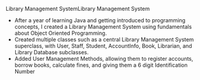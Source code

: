 
Library Management SystemLibrary Management System
- After a year of learning Java and getting introduced to programming concepts, I created a Library Management System using fundamentals about Object Oriented Programming. 
- Created multiple classes such as a central Library Management System superclass, with User, Staff, Student, AccountInfo, Book, Librarian, and Library Database subclasses.
- Added User Management Methods, allowing them to register accounts, borrow books, calculate fines, and giving them a 6 digit Identification Number
